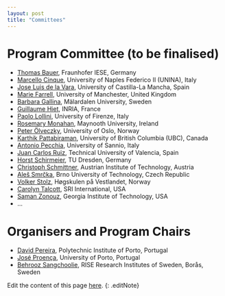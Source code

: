 ```yaml
---
layout: post
title: "Committees"
---
```


# Program Committee (to be finalised)


 - [Thomas Bauer](), Fraunhofer IESE, Germany
 - [Marcello Cinque](http://wpage.unina.it/macinque/), University of Naples Federico II (UNINA), Italy
 - [Jose Luis de la Vara](https://sites.google.com/site/jldelavara/), University of Castilla-La Mancha, Spain
 - [Marie Farrell](), University of Manchester, United Kingdom
 - [Barbara Gallina](), Mälardalen University, Sweden
 - [Guillaume Hiet](https://guillaume.hiet.fr), INRIA, France
 - [Paolo Lollini](http://rcl.dsi.unifi.it/aboutus/paolo.php), University of  Firenze, Italy
 - [Rosemary Monahan](https://www.maynoothuniversity.ie/people/rosemary-monahan), Maynooth University, Ireland
 - [Peter Ölveczky](http://folk.uio.no/peterol), University of Oslo, Norway
 - [Karthik Pattabiraman](https://ece.ubc.ca/karthik-pattabiraman/), University of British Columbia (UBC), Canada
 - [Antonio Pecchia](https://ultraviolet.ding.unisannio.it/apecchia/), University of Sannio, Italy
 - [Juan Carlos Ruiz](https://www.upv.es/ficha-personal/JUARUIGA), Technical University of Valencia, Spain
 - [Horst Schirmeier](https://ess.cs.tu-dortmund.de/Staff/hsc/), TU Dresden, Germany
 - [Christoph Schmittner](http://www.ait.ac.at/), Austrian Institute of Technology, Austria
 - [Aleš Smrčka](https://www.fit.vut.cz/person/smrcka/.en), Brno University of Technology, Czech Republic
 - [Volker Stolz](https://ict.hvl.no/people/volker-stolz/), Høgskulen på Vestlandet, Norway
 - [Carolyn Talcott](), SRI  International, USA
 - [Saman Zonouz](https://www.cc.gatech.edu/people/saman-zonouz), Georgia Institute of Technology, USA
 - ... 

<!--
 - [Joseba Andoni Agirre](), Universidad Mondragon, Spain
 - [José Bacelar Almeida](http://www.di.uminho.pt/~jba), University of Minho, Portugal
 - [Raul Barbosa](http://eden.dei.uc.pt/~rbarbosa/), University of Coimbra, Portugal
 - [Stylianos Basagiannis](), Collins Aerospace, Ireland
 - [André De Matos Pedro](), VORTEX-CoLab, Portugal
 - [Peter Folkesson](), RISE Research Institutes of Sweden, Sweden
<<<<<<< HEAD
||||||| 5a48a18
 - [Guillaume Hiet](https://guillaume.hiet.fr), INRIA, France
 - [Paolo Lollini](http://rcl.dsi.unifi.it/aboutus/paolo.php), University of  Firenze, Italy
=======
 - [Paolo Lollini](http://rcl.dsi.unifi.it/aboutus/paolo.php), University of  Firenze, Italy
>>>>>>> f40b3c339a770267aee64485b536621add4c7fa7
 - [André Lourenço](https://www.linkedin.com/in/arlourenco/), CardioID, Portugal
 - [Maurizio Mongelli](https://publications.cnr.it/authors/maurizio.mongelli), CNR-IEIIT, Italy
 - [Nasser Nowdehi](), Volvo AB, Sweden
 - [Tomas Olovsson](https://research.chalmers.se/en/person/tomasol), Chalmers University of Technology, Sweden
 - [Peter Ölveczky](http://folk.uio.no/peterol), University of Oslo, Norway
 - [Peter Popov](http://www.csr.city.ac.uk/staff/popov/), City University, United Kingdom
<<<<<<< HEAD
||||||| 5a48a18
 - [Juan Carlos Ruiz](), Universitat Politècnica de València, Spain
 - [Horst Schirmeier](https://tu-dresden.de/ing/informatik/sya/professur-fuer-betriebssysteme/), TU Dresden, Germany
 - [Aleš Smrčka](https://scholar.google.com/citations?user=2z7fFiYAAAAJ), Brno University of Technology, Czech Republic
 - [Carolyn Talcott](), SRI  International, USA
=======
 - [Juan Carlos Ruiz](), Universitat Politècnica de València, Spain
 - [Horst Schirmeier](https://tu-dresden.de/ing/informatik/sya/professur-fuer-betriebssysteme/), TU Dresden, Germany
 - [Aleš Smrčka](https://scholar.google.com/citations?user=2z7fFiYAAAAJ), Brno University of Technology, Czech Republic
>>>>>>> f40b3c339a770267aee64485b536621add4c7fa7
 - [Stefano Tonetta](http://es.fbk.eu/people/tonetta), FBK-ICT, Italy
 - [Martin Törngren](https://www.kth.se/profile/martint/), KTH Royal Institute of Technology, Sweden
 - [Ahmet Yazici](), Eskisehir Osmangazi University, Turkey
 --> 


 <!-- - [Name](...), Affiliation, Country -->

# Organisers and Program Chairs

 - [David Pereira](https://cister-labs.pt/people/david_pereira/), Polytechnic Institute of Porto, Portugal
 - [José Proença](https://jose.proenca.org/), University of Porto, Portugal
 - [Behrooz Sangchoolie](https://www.ri.se/en/person/behrooz-sangchoolie), RISE Research Institutes of Sweden, Borås, Sweden


Edit the content of this page [here](https://github.com/verdi-workshop/2024/blob/main/committees/index.md).
{: .editNote}

